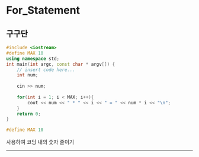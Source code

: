 # For_Statement

## 구구단

```c++
#include <iostream>
#define MAX 10
using namespace std;
int main(int argc, const char * argv[]) {
    // insert code here...
    int num;
    
    cin >> num;
    
    for(int i = 1; i < MAX; i++){
        cout << num << " * " << i << " = " << num * i << "\n";
    }
    return 0;
}
```

```c++
#define MAX 10
```
사용하여 코딩 내의 숫자 줄이기
___
